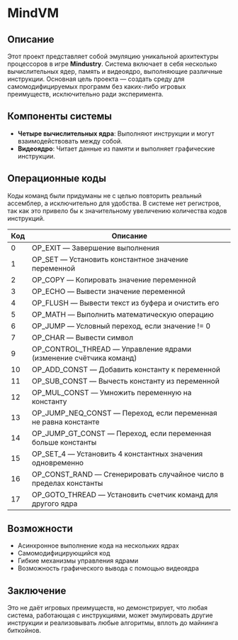 # MindVM

## Описание
Этот проект представляет собой эмуляцию уникальной архитектуры процессоров в игре **Mindustry**. Система включает в себя несколько вычислительных ядер, память и видеоядро, выполняющие различные инструкции. Основная цель проекта — создать среду для самомодифицируемых программ без каких-либо игровых преимуществ, исключительно ради эксперимента.

## Компоненты системы
- **Четыре вычислительных ядра**: Выполняют инструкции и могут взаимодействовать между собой.
- **Видеоядро**: Читает данные из памяти и выполняет графические инструкции.

## Операционные коды
Коды команд были придуманы не с целью повторить реальный ассемблер, а исключительно для удобства. В системе нет регистров, так как это привело бы к значительному увеличению количества кодов инструкций.

| Код | Описание |
|------|------------|
| 0 | OP_EXIT — Завершение выполнения |
| 1 | OP_SET — Установить константное значение переменной |
| 2 | OP_COPY — Копировать значение переменной |
| 3 | OP_ECHO — Вывести значение переменной |
| 4 | OP_FLUSH — Вывести текст из буфера и очистить его |
| 5 | OP_MATH — Выполнить математическую операцию |
| 6 | OP_JUMP — Условный переход, если значение != 0 |
| 7 | OP_CHAR — Вывести символ |
| 9 | OP_CONTROL_THREAD — Управление ядрами (изменение счётчика команд) |
| 10 | OP_ADD_CONST — Добавить константу к переменной |
| 11 | OP_SUB_CONST — Вычесть константу из переменной |
| 12 | OP_MUL_CONST — Умножить переменную на константу |
| 13 | OP_JUMP_NEQ_CONST — Переход, если переменная не равна константе |
| 14 | OP_JUMP_GT_CONST — Переход, если переменная больше константы |
| 15 | OP_SET_4 — Установить 4 константных значения одновременно |
| 16 | OP_CONST_RAND — Сгенерировать случайное число в пределах константы |
| 17 | OP_GOTO_THREAD — Установить счетчик команд для другого ядра |

## Возможности
- Асинхронное выполнение кода на нескольких ядрах
- Самомодифицирующийся код
- Гибкие механизмы управления ядрами
- Возможность графического вывода с помощью видеоядра

## Заключение
Это не даёт игровых преимуществ, но демонстрирует, что любая система, работающая с инструкциями, может эмулировать другие инструкции и реализовывать любые алгоритмы, вплоть до майнинга биткойнов.


